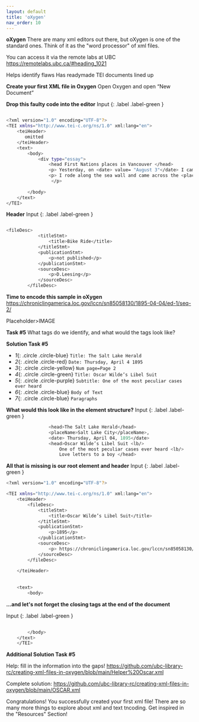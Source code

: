 ```yaml
---
layout: default
title: 'oXygen'
nav_order: 10
---
```


**oXygen**
There are many xml editors out there, but oXygen is one of the standard ones. Think of it as the "word processor" of xml files. 

You can access it via the remote labs at UBC 
https://remotelabs.ubc.ca/#heading_1021 

Helps identify flaws 
Has readymade TEI documents lined up

**Create your first XML file in Oxygen**
Open Oxygen and open “New Document”


**Drop this faulty code into the editor**
Input
{: .label .label-green }
```sh

<?xml version="1.0" encoding="UTF-8"?>
<TEI xmlns="http://www.tei-c.org/ns/1.0" xml:lang="en">
    <teiHeader>
       omitted
    </teiHeader>
    <text>
        <body>
            <div type="essay">
                <head First Nations places in Vancouver </head>
                <p> Yesterday, on <date> value= "August 3"</date> I came across a landmark which reminded me of the presence of the first nations. </p>
                <p> I rode along the sea wall and came across the <placeName>Welcome Figure </placeName>.
                 </p>
            
        </body>
    </text>
</TEI>
```
  
**Header**
Input
{: .label .label-green }
```sh

<fileDesc>
            <titleStmt>
                <title>Bike Ride</title>
            </titleStmt>
            <publicationStmt>
                <p>not published</p>
            </publicationStmt>
            <sourceDesc>
                <p>D.Leesing</p>
            </sourceDesc>
        </fileDesc>
```
**Time to encode this sample in oXygen**
https://chroniclingamerica.loc.gov/lccn/sn85058130/1895-04-04/ed-1/seq-2/

  Placeholder>IMAGE
 
 **Task #5**
  What tags do we identify, and what would the tags look like? 
  
**Solution Task #5**
* *1*{: .circle .circle-blue} `Title: The Salt Lake Herald` 
* *2*{: .circle .circle-red} `Date: Thursday, April 4 1895`
* *3*{: .circle .circle-yellow} `Num page=Page 2`
* *4*{: .circle .circle-green} `Title: Oscar Wilde’s Libel Suit`
* *5*{: .circle .circle-purple} `Subtitle: One of the most peculiar cases ever heard` 
* *6*{: .circle .circle-blue} `Body of Text`
* *7*{: .circle .circle-blue} `Paragraphs`

**What would this look like in the element structure?**
Input
{: .label .label-green }
```sh
                <head>The Salt Lake Herald</head>
                <placeName>Salt Lake City</placeName>, 
                <date> Thursday, April 04, 1895</date>
                <head>Oscar Wilde’s Libel Suit <lb/>
                    One of the most peculiar cases ever heard <lb/>
                    Love letters to a boy </head>

```


**All that is missing is our root element and header**
Input
{: .label .label-green }
```sh
<?xml version="1.0" encoding="UTF-8"?>

<TEI xmlns="http://www.tei-c.org/ns/1.0" xml:lang="en">
    <teiHeader>
        <fileDesc>
            <titleStmt>
                <title>Oscar Wilde’s Libel Suit</title>
            </titleStmt>
            <publicationStmt>
                <p>1895</p>
            </publicationStmt>
            <sourceDesc>
                <p> https://chroniclingamerica.loc.gov/lccn/sn85058130/1895-04-04/ed-1/seq-2/</p>
            </sourceDesc>
        </fileDesc>
      
    </teiHeader>
    
    
    <text>
        <body>
   ```
**...and let's not forget the closing tags at the end of the document**

Input
{: .label .label-green }
```sh
       
        </body>
    </text>
    </TEI>

```
**Additional Solution Task #5**
  
  Help: fill in the information into the gaps! 
  https://github.com/ubc-library-rc/creating-xml-files-in-oxygen/blob/main/Helper%20Oscar.xml
  
  Complete solution:
  https://github.com/ubc-library-rc/creating-xml-files-in-oxygen/blob/main/OSCAR.xml 
  
Congratulations!  You successfully created your first xml file! 
There are so many more things to explore about xml and text tncoding. Get inspired in the "Resources" Section!



